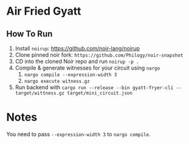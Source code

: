 # Air Fried Gyatt

## How To Run

1. Install `noirup`: https://github.com/noir-lang/noirup
2. Clone pinned noir fork: `https://github.com/Philogy/noir-snapshot`
3. CD into the cloned Noir repo and run `noirup -p .`
4. Compile & generate witnesses for your circuit using `nargo`
    1. `nargo compile --expression-width 3`
    2. `nargo execute witness.gz`
5. Run backend with `cargo run --release --bin gyatt-fryer-cli -- target/wittness.gz target/mini_circuit.json`

# Notes

You need to pass `--expression-width 3` to `nargo compile`.
